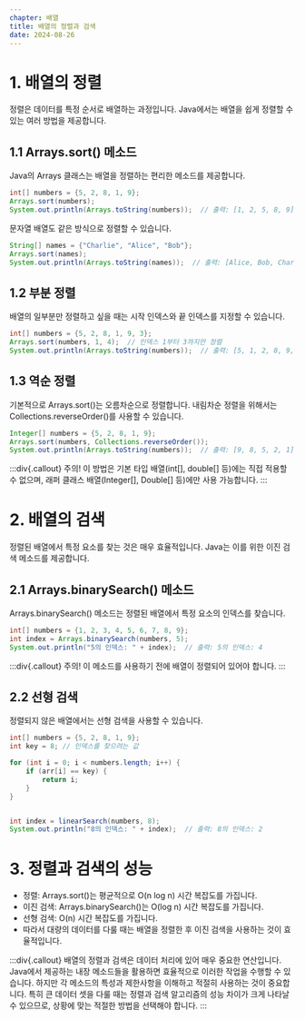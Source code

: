 ```yaml
---
chapter: 배열
title: 배열의 정렬과 검색
date: 2024-08-26
---
```

# 1. 배열의 정렬
정렬은 데이터를 특정 순서로 배열하는 과정입니다. Java에서는 배열을 쉽게 정렬할 수 있는 여러 방법을 제공합니다.
## 1.1 Arrays.sort() 메소드
Java의 Arrays 클래스는 배열을 정렬하는 편리한 메소드를 제공합니다.
```java
int[] numbers = {5, 2, 8, 1, 9};
Arrays.sort(numbers);
System.out.println(Arrays.toString(numbers));  // 출력: [1, 2, 5, 8, 9]
```

문자열 배열도 같은 방식으로 정렬할 수 있습니다.
```java
String[] names = {"Charlie", "Alice", "Bob"};
Arrays.sort(names);
System.out.println(Arrays.toString(names));  // 출력: [Alice, Bob, Charlie]
```

## 1.2 부분 정렬
배열의 일부분만 정렬하고 싶을 때는 시작 인덱스와 끝 인덱스를 지정할 수 있습니다.
```java
int[] numbers = {5, 2, 8, 1, 9, 3};
Arrays.sort(numbers, 1, 4);  // 인덱스 1부터 3까지만 정렬
System.out.println(Arrays.toString(numbers));  // 출력: [5, 1, 2, 8, 9, 3]
```

## 1.3 역순 정렬
기본적으로 Arrays.sort()는 오름차순으로 정렬합니다. 내림차순 정렬을 위해서는 Collections.reverseOrder()를 사용할 수 있습니다.
```java
Integer[] numbers = {5, 2, 8, 1, 9};
Arrays.sort(numbers, Collections.reverseOrder());
System.out.println(Arrays.toString(numbers));  // 출력: [9, 8, 5, 2, 1]
```
:::div{.callout}
주의! 이 방법은 기본 타입 배열(int[], double[] 등)에는 직접 적용할 수 없으며, 래퍼 클래스 배열(Integer[], Double[] 등)에만 사용 가능합니다.
:::

# 2. 배열의 검색
정렬된 배열에서 특정 요소를 찾는 것은 매우 효율적입니다. Java는 이를 위한 이진 검색 메소드를 제공합니다.
## 2.1 Arrays.binarySearch() 메소드
Arrays.binarySearch() 메소드는 정렬된 배열에서 특정 요소의 인덱스를 찾습니다.
```java
int[] numbers = {1, 2, 3, 4, 5, 6, 7, 8, 9};
int index = Arrays.binarySearch(numbers, 5);
System.out.println("5의 인덱스: " + index);  // 출력: 5의 인덱스: 4
```
:::div{.callout}
주의! 이 메소드를 사용하기 전에 배열이 정렬되어 있어야 합니다.
:::

## 2.2 선형 검색
정렬되지 않은 배열에서는 선형 검색을 사용할 수 있습니다.
```java
int[] numbers = {5, 2, 8, 1, 9};
int key = 8; // 인덱스를 찾으려는 값

for (int i = 0; i < numbers.length; i++) {
    if (arr[i] == key) {
        return i;
    }
}


int index = linearSearch(numbers, 8);
System.out.println("8의 인덱스: " + index);  // 출력: 8의 인덱스: 2
```
# 3. 정렬과 검색의 성능
- 정렬: Arrays.sort()는 평균적으로 O(n log n) 시간 복잡도를 가집니다.
- 이진 검색: Arrays.binarySearch()는 O(log n) 시간 복잡도를 가집니다.
- 선형 검색: O(n) 시간 복잡도를 가집니다.
- 따라서 대량의 데이터를 다룰 때는 배열을 정렬한 후 이진 검색을 사용하는 것이 효율적입니다.

:::div{.callout}
배열의 정렬과 검색은 데이터 처리에 있어 매우 중요한 연산입니다. Java에서 제공하는 내장 메소드들을 활용하면 효율적으로 이러한 작업을 수행할 수 있습니다. 하지만 각 메소드의 특성과 제한사항을 이해하고 적절히 사용하는 것이 중요합니다. 특히 큰 데이터 셋을 다룰 때는 정렬과 검색 알고리즘의 성능 차이가 크게 나타날 수 있으므로, 상황에 맞는 적절한 방법을 선택해야 합니다.
:::